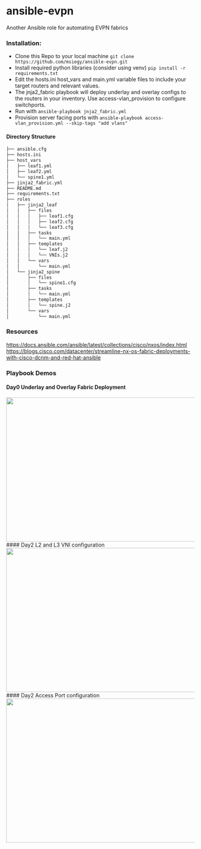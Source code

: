 # ansible-evpn
Another Ansible role for automating EVPN fabrics

### Installation:
- Clone this Repo to your local machine `git clone https://github.com/msiegy/ansible-evpn.git`
- Install required python libraries (consider using venv) `pip install -r requirements.txt`
- Edit the hosts.ini host_vars and main.yml variable files to include your target routers and relevant values.
- The jnja2_fabric playbook will deploy underlay and overlay configs to the routers in your inventory. Use access-vlan_provision to configure switchports.
- Run with `ansible-playbook jnja2_fabric.yml`
- Provision server facing ports with `ansible-playbook access-vlan_provision.yml --skip-tags "add vlans"`

#### Directory Structure
```bash
├── ansible.cfg
├── hosts.ini
├── host_vars
│   ├── leaf1.yml
│   ├── leaf2.yml
│   └── spine1.yml
├── jinja2_fabric.yml
├── README.md
├── requirements.txt
├── roles
│   ├── jinja2_leaf
│   │   ├── files
│   │   │   ├── leaf1.cfg
│   │   │   ├── leaf2.cfg
│   │   │   └── leaf3.cfg
│   │   ├── tasks
│   │   │   └── main.yml
│   │   ├── templates
│   │   │   └── leaf.j2
│   │   │   └── VNIs.j2
│   │   └── vars
│   │       └── main.yml
│   └── jinja2_spine
│       ├── files
│       │   └── spine1.cfg
│       ├── tasks
│       │   └── main.yml
│       ├── templates
│       │   └── spine.j2
│       └── vars
│           └── main.yml
```

### Resources
https://docs.ansible.com/ansible/latest/collections/cisco/nxos/index.html</br>
https://blogs.cisco.com/datacenter/streamline-nx-os-fabric-deployments-with-cisco-dcnm-and-red-hat-ansible


### Playbook Demos
#### Day0 Underlay and Overlay Fabric Deployment
<img src=fabric.gif width="615" height="385">
#### Day2 L2 and L3 VNI configuration
<img src=vewvnis.gif width="615" height="385">
#### Day2 Access Port configuration
<img src=accessvlan.gif width="615" height="385">
